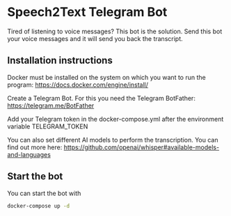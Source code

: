 # Speech2Text Telegram Bot

Tired of listening to voice messages? This bot is the solution. Send this bot your voice messages and it will send you back the transcript.

## Installation instructions

Docker must be installed on the system on which you want to run the program: https://docs.docker.com/engine/install/

Create a Telegram Bot. For this you need the Telegram BotFather: https://telegram.me/BotFather

Add your Telegram token in the docker-compose.yml after the environment variable TELEGRAM_TOKEN

You can also set different AI models to perform the transcription. You can find out more here: https://github.com/openai/whisper#available-models-and-languages

## Start the bot

You can start the bot with 
```bash
docker-compose up -d
```
